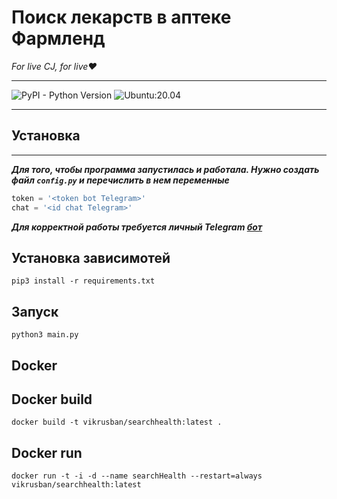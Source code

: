 Поиск лекарств в аптеке Фармленд
================================
*For live CJ, for live❤️*
-- --
![PyPI - Python Version](https://img.shields.io/badge/python-%3D%3E3.8-green) ![Ubuntu:20.04](https://img.shields.io/badge/test-Ubuntu%3A20.04-orange)
-- --
Установка
---------
-- --
***Для того, чтобы программа запустилась и работала. Нужно создать файл `config.py` и перечислить в нем переменные***

```python
token = '<token bot Telegram>'
chat = '<id chat Telegram>'
```
***Для корректной работы требуется личный Telegram [бот](https://core.telegram.org/bots)***

Установка зависимотей
---------------------

`pip3 install -r requirements.txt`

Запуск
------

`python3 main.py`

Docker
------
Docker build
------------

`docker build -t vikrusban/searchhealth:latest .`

Docker run
----------

`docker run -t -i -d --name searchHealth --restart=always vikrusban/searchhealth:latest`
